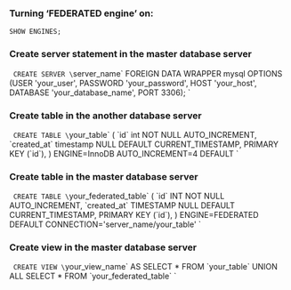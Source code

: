 ### Turning ‘FEDERATED engine’ on:

`
SHOW ENGINES;
`

### Create server statement in the master database server

`
CREATE SERVER \`server_name\`
FOREIGN DATA WRAPPER mysql
OPTIONS (USER 'your_user', PASSWORD 'your_password', HOST 'your_host', DATABASE 'your_database_name', PORT 3306);
`


### Create table in the another database server

`
CREATE TABLE \`your_table\` (
  \`id\` int NOT NULL AUTO_INCREMENT,
  \`created_at\` timestamp NULL DEFAULT CURRENT_TIMESTAMP,
  PRIMARY KEY (\`id\`),
) ENGINE=InnoDB AUTO_INCREMENT=4 DEFAULT
`

### Create table in the master database server

`
CREATE TABLE \`your_federated_table\` (
    \`id\` INT NOT NULL AUTO_INCREMENT,
    \`created_at\` TIMESTAMP NULL DEFAULT CURRENT_TIMESTAMP,
    PRIMARY KEY (\`id\`),
)  ENGINE=FEDERATED DEFAULT CONNECTION='server_name/your_table'
`

### Create view in the master database server

`
CREATE VIEW \`your_view_name\` AS
    SELECT 
        *
    FROM
        \`your_table\` 
    UNION ALL SELECT 
        *
    FROM
        \`your_federated_table\`
`